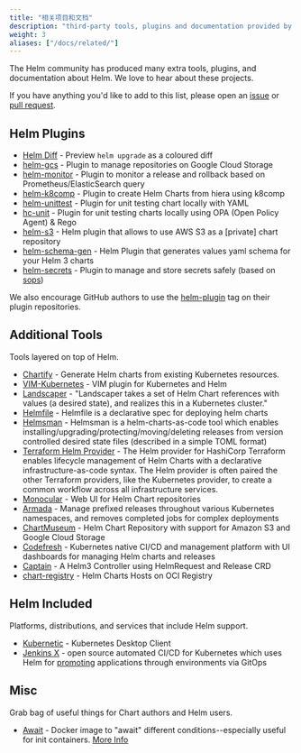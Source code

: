 ```yaml
---
title: "相关项目和文档"
description: "third-party tools, plugins and documentation provided by the community!"
weight: 3
aliases: ["/docs/related/"]
---
```


The Helm community has produced many extra tools, plugins, and documentation about Helm. We love to
hear about these projects.

If you have anything you'd like to add to this list, please open an
[issue](https://github.com/helm/helm-www/issues) or [pull
request](https://github.com/helm/helm-www/pulls).

## Helm Plugins

- [Helm Diff](https://github.com/databus23/helm-diff) - Preview `helm upgrade` as a coloured diff
- [helm-gcs](https://github.com/nouney/helm-gcs) - Plugin to manage repositories on Google Cloud
  Storage
- [helm-monitor](https://github.com/ContainerSolutions/helm-monitor) - Plugin to monitor a release
  and rollback based on Prometheus/ElasticSearch query
- [helm-k8comp](https://github.com/cststack/k8comp) - Plugin to create Helm Charts from hiera using
  k8comp
- [helm-unittest](https://github.com/lrills/helm-unittest) - Plugin for unit testing chart locally
  with YAML
- [hc-unit](https://github.com/xchapter7x/hcunit) - Plugin for unit testing charts locally using OPA
  (Open Policy Agent) & Rego
- [helm-s3](https://github.com/hypnoglow/helm-s3) - Helm plugin that allows to use AWS S3 as a
  [private] chart repository
- [helm-schema-gen](https://github.com/karuppiah7890/helm-schema-gen) - Helm Plugin that generates
  values yaml schema for your Helm 3 charts
- [helm-secrets](https://github.com/jkroepke/helm-secrets) - Plugin to manage and store secrets safely (based on [sops](https://github.com/mozilla/sops))

We also encourage GitHub authors to use the
[helm-plugin](https://github.com/search?q=topic%3Ahelm-plugin&type=Repositories) tag on their plugin
repositories.

## Additional Tools

Tools layered on top of Helm.

- [Chartify](https://github.com/appscode/chartify) - Generate Helm charts from existing Kubernetes
  resources.
- [VIM-Kubernetes](https://github.com/andrewstuart/vim-kubernetes) - VIM plugin for Kubernetes and
  Helm
- [Landscaper](https://github.com/Eneco/landscaper/) - "Landscaper takes a set of Helm Chart
  references with values (a desired state), and realizes this in a Kubernetes cluster."
- [Helmfile](https://github.com/roboll/helmfile) - Helmfile is a declarative spec for deploying helm
  charts
- [Helmsman](https://github.com/Praqma/helmsman) - Helmsman is a helm-charts-as-code tool which
  enables installing/upgrading/protecting/moving/deleting releases from version controlled desired
  state files (described in a simple TOML format)
- [Terraform Helm Provider](https://github.com/hashicorp/terraform-provider-helm) - The Helm provider for HashiCorp Terraform enables lifecycle management of Helm Charts with a declarative infrastructure-as-code syntax. The Helm provider is often paired the other Terraform providers, like the Kubernetes provider, to create a common workflow across all infrastructure services.
- [Monocular](https://github.com/helm/monocular) - Web UI for Helm Chart repositories
- [Armada](https://airshipit.readthedocs.io/projects/armada/en/latest/) - Manage prefixed releases
  throughout various Kubernetes namespaces, and removes completed jobs for complex deployments
- [ChartMuseum](https://github.com/helm/chartmuseum) - Helm Chart Repository with support for Amazon
  S3 and Google Cloud Storage
- [Codefresh](https://codefresh.io) - Kubernetes native CI/CD and management platform with UI
  dashboards for managing Helm charts and releases
- [Captain](https://github.com/alauda/captain) - A Helm3 Controller using HelmRequest and Release
  CRD
- [chart-registry](https://github.com/hangyan/chart-registry) - Helm Charts Hosts on OCI Registry

## Helm Included

Platforms, distributions, and services that include Helm support.

- [Kubernetic](https://kubernetic.com/) - Kubernetes Desktop Client
- [Jenkins X](https://jenkins-x.io/) - open source automated CI/CD for Kubernetes which uses Helm
  for [promoting](https://jenkins-x.io/docs/getting-started/promotion/) applications through
  environments via GitOps

## Misc

Grab bag of useful things for Chart authors and Helm users.

- [Await](https://github.com/saltside/await) - Docker image to "await" different
  conditions--especially useful for init containers. [More
  Info](https://blog.slashdeploy.com/2017/02/16/introducing-await/)
